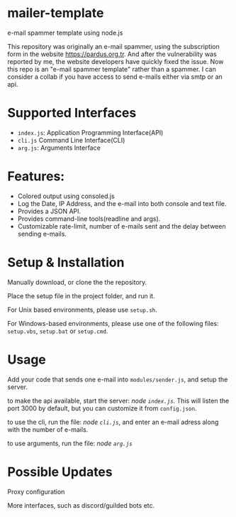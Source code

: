 # mailer-template
e-mail spammer template using node.js


This repository was originally an e-mail spammer, using the subscription form in the website https://pardus.org.tr. And after the vulnerability was reported by me, the website developers have quickly fixed the issue. Now this repo is an "e-mail spammer template" rather than a spammer. I can consider a collab if you have access to send e-mails either via smtp or an api.

# Supported Interfaces
- `index.js`: Application Programming Interface(API)
- `cli.js` Command Line Interface(CLI)
- `arg.js`: Arguments Interface

# Features: 
- Colored output using consoled.js
- Log the Date, IP Address, and the e-mail into both console and text file.
- Provides a JSON API.
- Provides command-line tools(readline and args).
- Customizable rate-limit, number of e-mails sent and the delay between sending e-mails.

# Setup & Installation
Manually download, or clone the the repository. 

Place the setup file in the project folder, and run it.

For Unix based environments, please use `setup.sh`.

For Windows-based environments, please use one of the following files:
`setup.vbs`,
`setup.bat` 
or `setup.cmd`.

# Usage

Add your code that sends one e-mail into `modules/sender.js`, and setup the server.


to make the api available, start the server: *node `index.js`*. This will listen the port 3000 by default, but you can customize it from `config.json`.


to use the cli, run the file: *node `cli.js`*, and enter an e-mail adress along with the number of e-mails.


to use arguments, run the file: *node `arg.js` <e-mail> <times>*

# Possible Updates

Proxy configuration

More interfaces, such as discord/guilded bots etc.
